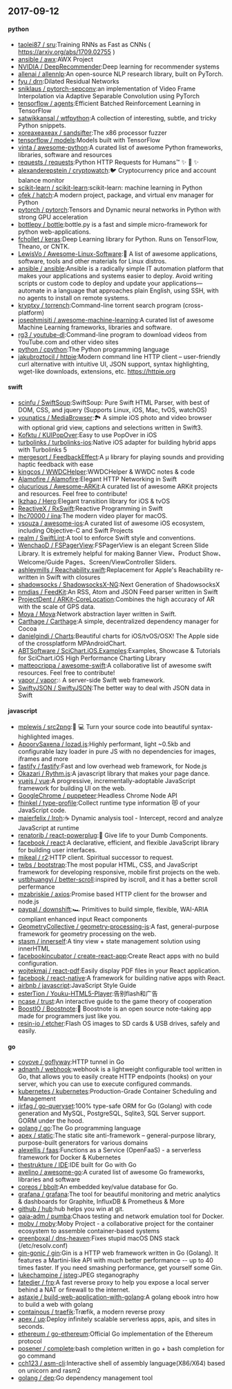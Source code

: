 ## 2017-09-12

#### python
* [taolei87 / sru](https://github.com/taolei87/sru):Training RNNs as Fast as CNNs ( https://arxiv.org/abs/1709.02755 )
* [ansible / awx](https://github.com/ansible/awx):AWX Project
* [NVIDIA / DeepRecommender](https://github.com/NVIDIA/DeepRecommender):Deep learning for recommender systems
* [allenai / allennlp](https://github.com/allenai/allennlp):An open-source NLP research library, built on PyTorch.
* [fyu / drn](https://github.com/fyu/drn):Dilated Residual Networks
* [sniklaus / pytorch-sepconv](https://github.com/sniklaus/pytorch-sepconv):an implementation of Video Frame Interpolation via Adaptive Separable Convolution using PyTorch
* [tensorflow / agents](https://github.com/tensorflow/agents):Efficient Batched Reinforcement Learning in TensorFlow
* [satwikkansal / wtfpython](https://github.com/satwikkansal/wtfpython):A collection of interesting, subtle, and tricky Python snippets.
* [xoreaxeaxeax / sandsifter](https://github.com/xoreaxeaxeax/sandsifter):The x86 processor fuzzer
* [tensorflow / models](https://github.com/tensorflow/models):Models built with TensorFlow
* [vinta / awesome-python](https://github.com/vinta/awesome-python):A curated list of awesome Python frameworks, libraries, software and resources
* [requests / requests](https://github.com/requests/requests):Python HTTP Requests for Humans™ ✨ 🍰 ✨
* [alexanderepstein / cryptowatch](https://github.com/alexanderepstein/cryptowatch):🐦 Cryptocurrency price and account balance monitor
* [scikit-learn / scikit-learn](https://github.com/scikit-learn/scikit-learn):scikit-learn: machine learning in Python
* [ofek / hatch](https://github.com/ofek/hatch):A modern project, package, and virtual env manager for Python
* [pytorch / pytorch](https://github.com/pytorch/pytorch):Tensors and Dynamic neural networks in Python with strong GPU acceleration
* [bottlepy / bottle](https://github.com/bottlepy/bottle):bottle.py is a fast and simple micro-framework for python web-applications.
* [fchollet / keras](https://github.com/fchollet/keras):Deep Learning library for Python. Runs on TensorFlow, Theano, or CNTK.
* [LewisVo / Awesome-Linux-Software](https://github.com/LewisVo/Awesome-Linux-Software):🐧 A list of awesome applications, software, tools and other materials for Linux distros.
* [ansible / ansible](https://github.com/ansible/ansible):Ansible is a radically simple IT automation platform that makes your applications and systems easier to deploy. Avoid writing scripts or custom code to deploy and update your applications— automate in a language that approaches plain English, using SSH, with no agents to install on remote systems.
* [kryptxy / torrench](https://github.com/kryptxy/torrench):Command-line torrent search program (cross-platform)
* [josephmisiti / awesome-machine-learning](https://github.com/josephmisiti/awesome-machine-learning):A curated list of awesome Machine Learning frameworks, libraries and software.
* [rg3 / youtube-dl](https://github.com/rg3/youtube-dl):Command-line program to download videos from YouTube.com and other video sites
* [python / cpython](https://github.com/python/cpython):The Python programming language
* [jakubroztocil / httpie](https://github.com/jakubroztocil/httpie):Modern command line HTTP client – user-friendly curl alternative with intuitive UI, JSON support, syntax highlighting, wget-like downloads, extensions, etc. https://httpie.org

#### swift
* [scinfu / SwiftSoup](https://github.com/scinfu/SwiftSoup):SwiftSoup: Pure Swift HTML Parser, with best of DOM, CSS, and jquery (Supports Linux, iOS, Mac, tvOS, watchOS)
* [younatics / MediaBrowser](https://github.com/younatics/MediaBrowser):🏞 A simple iOS photo and video browser with optional grid view, captions and selections written in Swift3.
* [Kofktu / KUIPopOver](https://github.com/Kofktu/KUIPopOver):Easy to use PopOver in iOS
* [turbolinks / turbolinks-ios](https://github.com/turbolinks/turbolinks-ios):Native iOS adapter for building hybrid apps with Turbolinks 5
* [mergesort / FeedbackEffect](https://github.com/mergesort/FeedbackEffect):A μ library for playing sounds and providing haptic feedback with ease
* [kingcos / WWDCHelper](https://github.com/kingcos/WWDCHelper):WWDCHelper & WWDC notes & code
* [Alamofire / Alamofire](https://github.com/Alamofire/Alamofire):Elegant HTTP Networking in Swift
* [olucurious / Awesome-ARKit](https://github.com/olucurious/Awesome-ARKit):A curated list of awesome ARKit projects and resources. Feel free to contribute!
* [lkzhao / Hero](https://github.com/lkzhao/Hero):Elegant transition library for iOS & tvOS
* [ReactiveX / RxSwift](https://github.com/ReactiveX/RxSwift):Reactive Programming in Swift
* [lhc70000 / iina](https://github.com/lhc70000/iina):The modern video player for macOS.
* [vsouza / awesome-ios](https://github.com/vsouza/awesome-ios):A curated list of awesome iOS ecosystem, including Objective-C and Swift Projects
* [realm / SwiftLint](https://github.com/realm/SwiftLint):A tool to enforce Swift style and conventions.
* [WenchaoD / FSPagerView](https://github.com/WenchaoD/FSPagerView):FSPagerView is an elegant Screen Slide Library. It is extremely helpful for making Banner View、Product Show、Welcome/Guide Pages、Screen/ViewController Sliders.
* [ashleymills / Reachability.swift](https://github.com/ashleymills/Reachability.swift):Replacement for Apple's Reachability re-written in Swift with closures
* [shadowsocks / ShadowsocksX-NG](https://github.com/shadowsocks/ShadowsocksX-NG):Next Generation of ShadowsocksX
* [nmdias / FeedKit](https://github.com/nmdias/FeedKit):An RSS, Atom and JSON Feed parser written in Swift
* [ProjectDent / ARKit-CoreLocation](https://github.com/ProjectDent/ARKit-CoreLocation):Combines the high accuracy of AR with the scale of GPS data.
* [Moya / Moya](https://github.com/Moya/Moya):Network abstraction layer written in Swift.
* [Carthage / Carthage](https://github.com/Carthage/Carthage):A simple, decentralized dependency manager for Cocoa
* [danielgindi / Charts](https://github.com/danielgindi/Charts):Beautiful charts for iOS/tvOS/OSX! The Apple side of the crossplatform MPAndroidChart.
* [ABTSoftware / SciChart.iOS.Examples](https://github.com/ABTSoftware/SciChart.iOS.Examples):Examples, Showcase & Tutorials for SciChart.iOS High Performance Charting Library
* [matteocrippa / awesome-swift](https://github.com/matteocrippa/awesome-swift):A collaborative list of awesome swift resources. Feel free to contribute!
* [vapor / vapor](https://github.com/vapor/vapor):💧 A server-side Swift web framework.
* [SwiftyJSON / SwiftyJSON](https://github.com/SwiftyJSON/SwiftyJSON):The better way to deal with JSON data in Swift

#### javascript
* [mplewis / src2png](https://github.com/mplewis/src2png):📸 💻 Turn your source code into beautiful syntax-highlighted images.
* [ApoorvSaxena / lozad.js](https://github.com/ApoorvSaxena/lozad.js):Highly performant, light ~0.5kb and configurable lazy loader in pure JS with no dependencies for images, iframes and more
* [fastify / fastify](https://github.com/fastify/fastify):Fast and low overhead web framework, for Node.js
* [Okazari / Rythm.js](https://github.com/Okazari/Rythm.js):A javascript library that makes your page dance.
* [vuejs / vue](https://github.com/vuejs/vue):A progressive, incrementally-adoptable JavaScript framework for building UI on the web.
* [GoogleChrome / puppeteer](https://github.com/GoogleChrome/puppeteer):Headless Chrome Node API
* [fhinkel / type-profile](https://github.com/fhinkel/type-profile):Collect runtime type information 😻 of your JavaScript code.
* [maierfelix / Iroh](https://github.com/maierfelix/Iroh):☕ Dynamic analysis tool - Intercept, record and analyze JavaScript at runtime
* [renatorib / react-powerplug](https://github.com/renatorib/react-powerplug):🔌 Give life to your Dumb Components.
* [facebook / react](https://github.com/facebook/react):A declarative, efficient, and flexible JavaScript library for building user interfaces.
* [mikeal / r2](https://github.com/mikeal/r2):HTTP client. Spiritual successor to request.
* [twbs / bootstrap](https://github.com/twbs/bootstrap):The most popular HTML, CSS, and JavaScript framework for developing responsive, mobile first projects on the web.
* [ustbhuangyi / better-scroll](https://github.com/ustbhuangyi/better-scroll):inspired by iscroll, and it has a better scroll perfermance
* [mzabriskie / axios](https://github.com/mzabriskie/axios):Promise based HTTP client for the browser and node.js
* [paypal / downshift](https://github.com/paypal/downshift):🏎 Primitives to build simple, flexible, WAI-ARIA compliant enhanced input React components
* [GeometryCollective / geometry-processing-js](https://github.com/GeometryCollective/geometry-processing-js):A fast, general-purpose framework for geometry processing on the web.
* [stasm / innerself](https://github.com/stasm/innerself):A tiny view + state management solution using innerHTML
* [facebookincubator / create-react-app](https://github.com/facebookincubator/create-react-app):Create React apps with no build configuration.
* [wojtekmaj / react-pdf](https://github.com/wojtekmaj/react-pdf):Easily display PDF files in your React application.
* [facebook / react-native](https://github.com/facebook/react-native):A framework for building native apps with React.
* [airbnb / javascript](https://github.com/airbnb/javascript):JavaScript Style Guide
* [esterTion / Youku-HTML5-Player](https://github.com/esterTion/Youku-HTML5-Player):告别flash和广告
* [ncase / trust](https://github.com/ncase/trust):An interactive guide to the game theory of cooperation
* [BoostIO / Boostnote](https://github.com/BoostIO/Boostnote):🚀 Boostnote is an open source note-taking app made for programmers just like you.
* [resin-io / etcher](https://github.com/resin-io/etcher):Flash OS images to SD cards & USB drives, safely and easily.

#### go
* [coyove / goflyway](https://github.com/coyove/goflyway):HTTP tunnel in Go
* [adnanh / webhook](https://github.com/adnanh/webhook):webhook is a lightweight configurable tool written in Go, that allows you to easily create HTTP endpoints (hooks) on your server, which you can use to execute configured commands.
* [kubernetes / kubernetes](https://github.com/kubernetes/kubernetes):Production-Grade Container Scheduling and Management
* [jirfag / go-queryset](https://github.com/jirfag/go-queryset):100% type-safe ORM for Go (Golang) with code generation and MySQL, PostgreSQL, Sqlite3, SQL Server support. GORM under the hood.
* [golang / go](https://github.com/golang/go):The Go programming language
* [apex / static](https://github.com/apex/static):The static site anti-framework – general-purpose library, purpose-built generators for various domains
* [alexellis / faas](https://github.com/alexellis/faas):Functions as a Service (OpenFaaS) - a serverless framework for Docker & Kubernetes
* [thestrukture / IDE](https://github.com/thestrukture/IDE):IDE built for Go with Go
* [avelino / awesome-go](https://github.com/avelino/awesome-go):A curated list of awesome Go frameworks, libraries and software
* [coreos / bbolt](https://github.com/coreos/bbolt):An embedded key/value database for Go.
* [grafana / grafana](https://github.com/grafana/grafana):The tool for beautiful monitoring and metric analytics & dashboards for Graphite, InfluxDB & Prometheus & More
* [github / hub](https://github.com/github/hub):hub helps you win at git.
* [gaia-adm / pumba](https://github.com/gaia-adm/pumba):Chaos testing and network emulation tool for Docker.
* [moby / moby](https://github.com/moby/moby):Moby Project - a collaborative project for the container ecosystem to assemble container-based systems
* [greenboxal / dns-heaven](https://github.com/greenboxal/dns-heaven):Fixes stupid macOS DNS stack (/etc/resolv.conf)
* [gin-gonic / gin](https://github.com/gin-gonic/gin):Gin is a HTTP web framework written in Go (Golang). It features a Martini-like API with much better performance -- up to 40 times faster. If you need smashing performance, get yourself some Gin.
* [lukechampine / jsteg](https://github.com/lukechampine/jsteg):JPEG steganography
* [fatedier / frp](https://github.com/fatedier/frp):A fast reverse proxy to help you expose a local server behind a NAT or firewall to the internet.
* [astaxie / build-web-application-with-golang](https://github.com/astaxie/build-web-application-with-golang):A golang ebook intro how to build a web with golang
* [containous / traefik](https://github.com/containous/traefik):Træfik, a modern reverse proxy
* [apex / up](https://github.com/apex/up):Deploy infinitely scalable serverless apps, apis, and sites in seconds.
* [ethereum / go-ethereum](https://github.com/ethereum/go-ethereum):Official Go implementation of the Ethereum protocol
* [posener / complete](https://github.com/posener/complete):bash completion written in go + bash completion for go command
* [cch123 / asm-cli](https://github.com/cch123/asm-cli):Interactive shell of assembly language(X86/X64) based on unicorn and rasm2
* [golang / dep](https://github.com/golang/dep):Go dependency management tool
